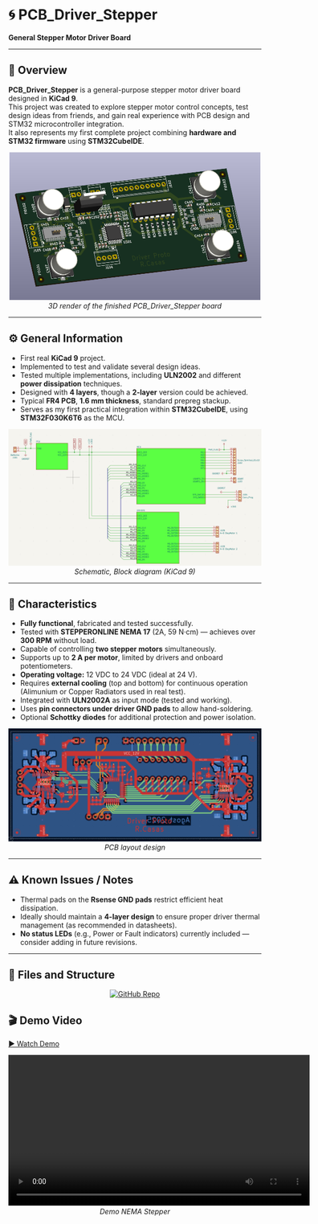 # 🌀 PCB_Driver_Stepper
**General Stepper Motor Driver Board**

---

## 📘 Overview
**PCB_Driver_Stepper** is a general-purpose stepper motor driver board designed in **KiCad 9**.  
This project was created to explore stepper motor control concepts, test design ideas from friends, and gain real experience with PCB design and STM32 microcontroller integration.  
It also represents my first complete project combining **hardware and STM32 firmware** using **STM32CubeIDE**.

<p align="center">
  <img src="images/3D.png" alt="3D Render" width="500"/>
  <br>
  <em>3D render of the finished PCB_Driver_Stepper board</em>
</p>

---

## ⚙️ General Information
- First real **KiCad 9** project.
- Implemented to test and validate several design ideas.
- Tested multiple implementations, including **ULN2002** and different **power dissipation** techniques.
- Designed with **4 layers**, though a **2-layer** version could be achieved.
- Typical **FR4 PCB**, **1.6 mm thickness**, standard prepreg stackup.
- Serves as my first practical integration within **STM32CubeIDE**, using **STM32F030K6T6** as the MCU.

<p align="center">
  <img src="images/SCH.png" alt="Schematic" width="600"/>
  <br>
  <em>Schematic, Block diagram (KiCad 9)</em>
</p>

---

## 🔧 Characteristics
- **Fully functional**, fabricated and tested successfully.
- Tested with **STEPPERONLINE NEMA 17** (2A, 59 N·cm) — achieves over **300 RPM** without load.
- Capable of controlling **two stepper motors** simultaneously.
- Supports up to **2 A per motor**, limited by drivers and onboard potentiometers.
- **Operating voltage:** 12 VDC to 24 VDC (ideal at 24 V).
- Requires **external cooling** (top and bottom) for continuous operation (Alimunium or Copper Radiators used in real test).
- Integrated with **ULN2002A** as input mode (tested and working).
- Uses **pin connectors under driver GND pads** to allow hand-soldering.
- Optional **Schottky diodes** for additional protection and power isolation.

<p align="center">
  <img src="images/PCB.png" alt="PCB Layout" width="600"/>
  <br>
  <em>PCB layout design</em>
</p>

---

## ⚠️ Known Issues / Notes
- Thermal pads on the **Rsense GND pads** restrict efficient heat dissipation.
- Ideally should maintain a **4-layer design** to ensure proper driver thermal management (as recommended in datasheets).
- **No status LEDs** (e.g., Power or Fault indicators) currently included — consider adding in future revisions.

---

## 🧩 Files and Structure

<p align="center">
  <a href="https://github.com/Kolicks/PCB_Driver_Stepper" target="_blank">
    <img src="https://img.shields.io/badge/GitHub-Visit%20Repo-blue?logo=github&style=for-the-badge" alt="GitHub Repo">
  </a>
</p>

## 🎬 Demo Video
[▶️ Watch Demo](Test_media/NEMA_Stepper.mp4)

<p align="center">
  <video src="https://github.com/user-attachments/assets/646c0d09-2157-4537-b24f-0206d356a9b6" width="600" controls></video>
  <br>
  <em>Demo NEMA Stepper</em>
</p>
